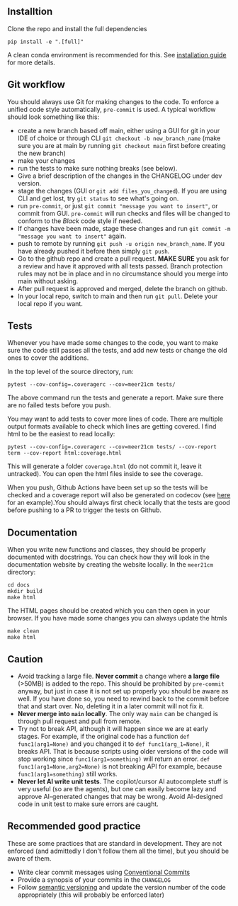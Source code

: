 ## Installtion
Clone the repo and install the full dependencies
```
pip install -e ".[full]"
```

A clean conda environment is recommended for this. See [installation guide](./installation.rst) for more details.

## Git workflow
You should always use Git for making changes to the code. To enforce a unified code style automatically, `pre-commit` is used. A typical workflow should look something like this:
- create a new branch based off main, either using a GUI for git in your IDE of choice or through CLI `git checkout -b new_branch_name` (make sure you are at main by running `git checkout main` first before creating the new branch)
- make your changes
- run the tests to make sure nothing breaks (see below).
- Give a brief description of the changes in the CHANGELOG under dev version.
- stage the changes (GUI or `git add files_you_changed`). If you are using CLI and get lost, try `git status` to see what's going on.
- run `pre-commit`, or just `git commit "message you want to insert"`, or commit from GUI. `pre-commit` will run checks and files will be changed to conform to the *Black* code style if needed.
- If changes have been made, stage these changes and run `git commit -m "message you want to insert"` again.
- push to remote by running `git push -u origin new_branch_name`. If you have already pushed it before then simply `git push`.
- Go to the github repo and create a pull request. **MAKE SURE** you ask for a review and have it approved with all tests passed. Branch protection rules may not be in place and in no circumstance should you merge into main without asking.
- After pull request is approved and merged, delete the branch on github.
- In your local repo, switch to main and then run `git pull`. Delete your local repo if you want.

## Tests
Whenever you have made some changes to the code, you want to make sure the code still passes all the tests, and add new tests or change the old ones to cover the additions.

In the top level of the source directory, run:
```
pytest --cov-config=.coveragerc --cov=meer21cm tests/
```

The above command run the tests and generate a report. Make sure there are no failed tests before you push.

You may want to add tests to cover more lines of code. There are multiple output formats available to check which lines are getting covered. I find html to be the easiest to read locally:
```
pytest --cov-config=.coveragerc --cov=meer21cm tests/ --cov-report term --cov-report html:coverage.html
```
This will generate a folder `coverage.html` (do not commit it, leave it untracked). You can open the html files inside to see the coverage.

When you push, Github Actions have been set up so the tests will be checked and a coverage report will also be generated on codecov (see [here](https://app.codecov.io/gh/zhaotingchen/meer21cm/pull/130) for an example).You should always first check locally that the tests are good before pushing to a PR to trigger the tests on Github.

## Documentation
When you write new functions and classes, they should be properly documented with docstrings. You can check how they will look in the documentation website by creating the website locally. In the `meer21cm` directory:

```
cd docs
mkdir build
make html
```

The HTML pages should be created which you can then open in your browser. If you have made some changes you can always update the htmls

```
make clean
make html
```


## Caution
- Avoid tracking a large file. **Never commit** a change where **a large file** (>50MB) is added to the repo. This should be prohibited by `pre-commit` anyway, but just in case it is not set up properly you should be aware as well. If you have done so, you need to rewind back to the commit before that and start over. No, deleting it in a later commit will not fix it.
- **Never merge into `main` locally**. The only way `main` can be changed is through pull request and pull from remote.
- Try not to break API, although it will happen since we are at early stages. For example, if the original code has a function `def func1(arg1=None)` and you changed it to `def func1(arg_1=None)`, it breaks API. That is because scripts using older versions of the code will stop working since `func1(arg1=something)` will return an error. `def func1(arg1=None,arg2=None)` is not breaking API for example, because `func1(arg1=something)` still works.
- **Never let AI write unit tests**. The copilot/cursor AI autocomplete stuff is very useful (so are the agents), but one can easily become lazy and approve AI-generated changes that may be wrong. Avoid AI-designed code in unit test to make sure errors are caught.

## Recommended good practice
These are some practices that are standard in development. They are not enforced (and admittedly I don't follow them all the time), but you should be aware of them.

- Write clear commit messages using [Conventional Commits](https://www.conventionalcommits.org/en/v1.0.0/)
- Provide a synopsis of your commits in the `CHANGELOG`
- Follow [semantic versioning](https://semver.org/) and update the version number of the code appropriately (this will probably be enforced later)
